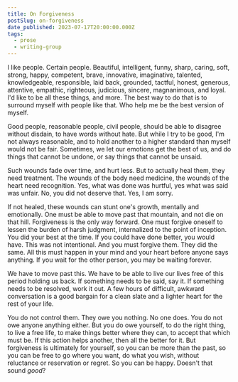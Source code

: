 ```yaml
---
title: On Forgiveness
postSlug: on-forgiveness
date_published: 2023-07-17T20:00:00.000Z
tags:
  - prose
  - writing-group
---
```


I like people. Certain people. Beautiful, intelligent, funny, sharp, caring, soft, strong, happy, competent, brave, innovative, imaginative, talented, knowledgeable, responsible, laid back, grounded, tactful, honest, generous, attentive, empathic, righteous, judicious, sincere, magnanimous, and loyal. I'd like to be all these things, and more. The best way to do that is to surround myself with people like that. Who help me be the best version of myself.

Good people, reasonable people, civil people, should be able to disagree without disdain, to have words without hate. But while I try to be good, I'm not always reasonable, and to hold another to a higher standard than myself would not be fair. Sometimes, we let our emotions get the best of us, and do things that cannot be undone, or say things that cannot be unsaid.

Such wounds fade over time, and hurt less. But to actually heal them, they need treatment. The wounds of the body need medicine, the wounds of the heart need recognition. Yes, what was done was hurtful, yes what was said was unfair. No, you did not deserve that. Yes, I am sorry.

If not healed, these wounds can stunt one's growth, mentally and emotionally. One must be able to move past that mountain, and not die on that hill. Forgiveness is the only way forward. One must forgive oneself to lessen the burden of harsh judgment, internalized to the point of inception. You did your best at the time. If you could have done better, you would have. This was not intentional. And you must forgive them. They did the same. All this must happen in your mind and your heart before anyone says anything. If you wait for the other person, you may be waiting forever.

We have to move past this. We have to be able to live our lives free of this period holding us back. If something needs to be said, say it. If something needs to be resolved, work it out. A few hours of difficult, awkward conversation is a good bargain for a clean slate and a lighter heart for the rest of your life.

You do not control them. They owe you nothing. No one does. You do not owe anyone anything either. But you do owe yourself, to do the right thing, to live a free life, to make things better where they can, to accept that which must be. If this action helps another, then all the better for it. But forgiveness is ultimately for yourself, so you can be more than the past, so you can be free to go where you want, do what you wish, without reluctance or reservation or regret. So you can be happy. Doesn't that sound _good_?
